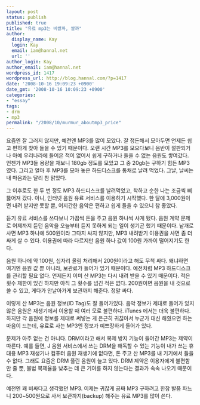 ```yaml
---
layout: post
status: publish
published: true
title: "유료 mp3는 비쌀까, 쌀까"
author:
  display_name: Kay
  login: Kay
  email: iam@hannal.net
  url: ''
author_login: Kay
author_email: iam@hannal.net
wordpress_id: 1417
wordpress_url: http://blog.hannal.com/?p=1417
date: '2008-10-16 19:09:23 +0900'
date_gmt: '2008-10-16 10:09:23 +0900'
categories:
- "essay"
tags:
- drm
- mp3
permalink: "/2008/10/murmur_aboutmp3_price"
---
```

<p>요즘엔 잘 그러지 않지만, 예전엔 MP3를 많이 모았다. 잘 정돈해서 모아두면 언제든 쉽고 편하게 찾아 들을 수 있기 때문이다. 오랜 시간 MP3를 모으다보니 음반이 절판되거나 아예 우리나라에 들어온 적이 없어서 쉽게 구하거나 들을 수 없는 음원도 쌓여갔다. 언젠가 MP3들 용량을 재보니 180gb 정도를 모았고 그 중 20gb는 구하기 힘든 MP3였다. 그리고 얼마 후 MP3를 모아 놓은 하드디스크를 통채로 날려 먹었다. 그날, 날씨는 내 마음과는 달리 참 맑았다.</p>
<p>그 이후로도 한 두 번 정도 MP3 하드디스크를 날려먹었고, 착하고 순한 나는 조금씩 삐뚫어져 갔다. 아니, 인터넷 음원 유료 서비스를 이용하기 시작했다. 한 달에 3,000원이면 내려  받지만 못할 뿐, 어지간한 음악은 편하고 쉽게 들을 수 있으니 참 좋았다.</p>
<p>듣기 유료 서비스를 쓰다보니 가끔씩 돈을 주고 음원 하나씩 사게 됐다. 음원 계약 문제로 어제까지 듣던 음악을 오늘부터 듣지 못하게 되는 일이 생기곤 했기 때문이다. 낱개로 사면 MP3 하나에 500원이라 그다지 싸지 않지만, MP3 내려받기 이용권을 사면 좀 더 싸게 살 수 있다. 이용권에 따라 다르지만 음원 하나 값이 100원 가까이 떨어지기도 한다.</p>
<p>음원 하나에 약 100원, 십자리 올림 처리해서 200원이라고 해도 무척 싸다. 왜냐하면 여기엔 음원 값 뿐 아니라, 보관료가 들어가 있기 때문이다. 예전처럼 MP3 하드디스크를 관리할 필요 없다. 언제든지 이미 산 MP3는 다시 내려 받을 수 있기 때문이다. 적은 횟수 제한이 있긴 하지만 아직 그 횟수를 넘긴 적은 없다. 200원이면 음원을 내 것으로 쓸 수 있고, 게다가 안날아가게 보관까지 해준다. 정말 싸다.</p>
<p>이렇게 산 MP3는 음원 정보(ID Tag)도 잘 들어가있다. 음악 정보가 제대로 들어가 있지 않은 음원은 재생기에서 이용할 때 여러 모로 불편하다. iTunes 에서는 더욱 불편하다. 하지만 각 음원에 정보를 제대로 써넣는 게 은근히 귀찮아서 누군가 대신 해줬으면 하는 마음이 드는데, 유료로 사는 MP3엔 정보가 예쁘장하게 들어가 있다.</p>
<p>문제가 아주 없는 건 아니다. DRM이라고 해서 복제 방지 기능이 들어간 MP3는 제약이 따른다. 예를 들면, J 음원 서비스에서 쓰는 DRM을 해독할 수 있는 기능이 내가 쓰는 휴대용 MP3 재생기나 컴퓨터 음원 재생기에 없다면, 돈 주고 산 MP3를 내 기기에서 들을 수 없다. 그래도 요즘은 DRM 풀린 음원이 늘고 있다. DRM 제약은 이용자에게 불편함만 줄 뿐, 불법 복제율을 낮추는 데 큰 기여를 하지 않는다는 결과가 속속 나오기 때문이다.</p>
<p>예전엔 꽤 비싸다고 생각했던 MP3. 이제는 귀찮게 공짜 MP3 구하려고 한참 발품 파느니 200~500원으로 사서 보관까지(backup) 해주는 유료 MP3를 많이 쓴다.</p>
